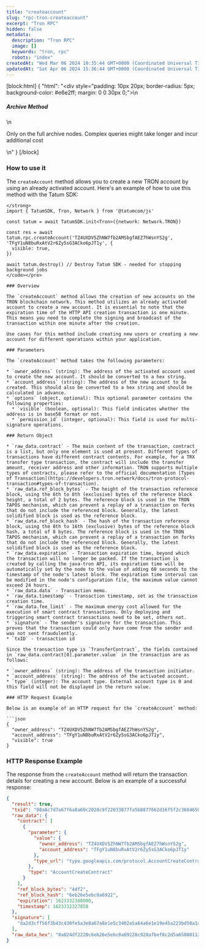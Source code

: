 ```yaml
---
title: "createaccount"
slug: "rpc-tron-createaccount"
excerpt: "Tron RPC"
hidden: false
metadata: 
  description: "Tron RPC"
  image: []
  keywords: "tron, rpc"
  robots: "index"
createdAt: "Wed Mar 06 2024 10:35:44 GMT+0000 (Coordinated Universal Time)"
updatedAt: "Sat Apr 06 2024 15:36:44 GMT+0000 (Coordinated Universal Time)"
---
```

[block:html]
{
  "html": "<div style=\"padding: 10px 20px; border-radius: 5px; background-color: #e6e2ff; margin: 0 0 30px 0;\">\n  <h5>Archive Method</h5>\n  <p>Only on the full archive nodes. Complex queries might take longer and incur additional cost</p>\n</div>"
}
[/block]


### How to use it

The `createAccount` method allows you to create a new TRON account by using an already activated account. Here's an example of how to use this method with the Tatum SDK:



````typescript// yarn add @tatumcom/js
</strong>
import { TatumSDK, Tron, Network } from '@tatumcom/js'

const tatum = await TatumSDK.init<Tron>({network: Network.TRON})

const res = await tatum.rpc.createAccount('TZ4UXDV5ZhNW7fb2AMSbgfAEZ7hWsnYS2g', 'TFgY1uN8buRxAtV2r6Zy5sG3ACko6pJT1y', {
  visible: true,
})

await tatum.destroy() // Destroy Tatum SDK - needed for stopping background jobs
</code></pre>

### Overview

The `createAccount` method allows the creation of new accounts on the TRON blockchain network. This method utilizes an already activated account to create a new account. It is essential to note that the expiration time of the HTTP API creation transaction is one minute. This means you need to complete the signing and broadcast of the transaction within one minute after the creation.

Use cases for this method include creating new users or creating a new account for different operations within your application.

### Parameters

The `createAccount` method takes the following parameters:

* `owner_address` (string): The address of the activated account used to create the new account. It should be converted to a hex string.
* `account_address` (string): The address of the new account to be created. This should also be converted to a hex string and should be calculated in advance.
* `options` (object, optional): This optional parameter contains the following properties:
  * `visible` (boolean, optional): This field indicates whether the address is in base58 format or not.
  * `permission_id` (integer, optional): This field is used for multi-signature operations.

### Return Object

* `raw_data.contract` - The main content of the transaction, contract is a list, but only one element is used at present. Different types of transactions have different contract contents. For example, for a TRX transfer type transaction, the contract will include the transfer amount, receiver address and other information. TRON supports multiple types of contracts, please refer to the official documentation [Types of Transaction](https://developers.tron.network/docs/tron-protocol-transaction#types-of-transaction).
* `raw_data.ref_block_bytes` - The height of the transaction reference block, using the 6th to 8th (exclusive) bytes of the reference block height, a total of 2 bytes. The reference block is used in the TRON TAPOS mechanism, which can prevent a replay of a transaction on forks that do not include the referenced block. Generally, the latest solidified block is used as the reference block.
* `raw_data.ref_block_hash` - The hash of the transaction reference block, using the 8th to 16th (exclusive) bytes of the reference block hash, a total of 8 bytes. The reference block is used in the TRON TAPOS mechanism, which can prevent a replay of a transaction on forks that do not include the referenced block. Generally, the latest solidified block is used as the reference block.
* `raw_data.expiration` - Transaction expiration time, beyond which the transaction will no longer be packed. If the transaction is created by calling the java-tron API, its expiration time will be automatically set by the node to the value of adding 60 seconds to the timestamp of the node's latest block. The expiration time interval can be modified in the node's configuration file, the maximum value cannot exceed 24 hours.
* `raw_data.data` - Transaction memo.
* `raw_data.timestamp` - Transaction timestamp, set as the transaction creation time.
* `raw_data.fee_limit` - The maximum energy cost allowed for the execution of smart contract transactions. Only deploying and triggering smart contract transactions need to be set, others not.
* `signature` - The sender's signature for the transaction. This proves that the transaction could only have come from the sender and was not sent fraudulently.
* `txID` - transaction id

Since the transaction type is `TransferContract`, the fields contained in `raw_data.contract[0].parameter.value` in the transaction are as follows:

* `owner_address` (string): The address of the transaction initiator.
* `account_address` (string): The address of the activated account.
* `type` (integer): The account type. External account type is 0 and this field will not be displayed in the return value.

### HTTP Request Example

Below is an example of an HTTP request for the `createAccount` method:

```json
{
  "owner_address": "TZ4UXDV5ZhNW7fb2AMSbgfAEZ7hWsnYS2g",
  "account_address": "TFgY1uN8buRxAtV2r6Zy5sG3ACko6pJT1y",
  "visible": true
}
````

### HTTP Response Example

The response from the `createAccount` method will return the transaction details for creating a new account. Below is an example of a successful response:

```json
{
  "result": true,
  "txid": "08a8c7d7a67f6a8a60c2020c9f22033877fa5b8877662d16f5f2c368465046fb",
  "raw_data": {
    "contract": [
      {
        "parameter": {
          "value": {
            "owner_address": "TZ4UXDV5ZhNW7fb2AMSbgfAEZ7hWsnYS2g",
            "account_address": "TFgY1uN8buRxAtV2r6Zy5sG3ACko6pJT1y"
          },
          "type_url": "type.googleapis.com/protocol.AccountCreateContract"
        },
        "type": "AccountCreateContract"
      }
    ],
    "ref_block_bytes": "4df2",
    "ref_block_hash": "6eb26e5ebc0a6922",
    "expiration": 1623332388000,
    "timestamp": 1623332327858
  },
  "signature": [
    "da2d3cff56f3b43c430fe5a3e8a67a8e1e5c3402a5a64a6e1e19e45a223bd50a1a4e8c6275db608dfc6c60bc86b4b69053c5e1af37e2714d1bea716d2a66c04a00"
  ],
  "raw_data_hex": "0a024df2220c6eb26e5ebc0a69228c928afbef8c2d5a65080112640a2d747970652e676f6f676c65617069732e636f6d2f70726f746f636f6c2e4163636f756e74437265617465436f6e747261637412330a1541ef67873a4a8a6154c92020ef5a102a202e6a567bd121541b9a9c9c081a8f4e2926ac24d30070f8bf8c2d"
}
```
